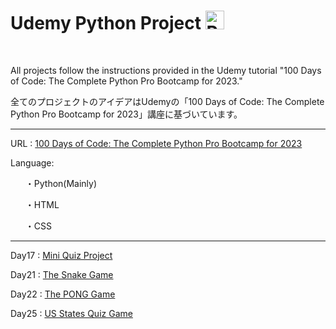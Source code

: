 <h1>Udemy Python Project <img src="https://upload.wikimedia.org/wikipedia/commons/thumb/c/c3/Python-logo-notext.svg/701px-Python-logo-notext.svg.png" alt="Python" width="30" height="30"></h1>

<br>

All projects follow the instructions provided in the Udemy tutorial "100 Days of Code: The Complete Python Pro Bootcamp for 2023."

全てのプロジェクトのアイデアはUdemyの「100 Days of Code: The Complete Python Pro Bootcamp for 2023」講座に基づいています。

<hr>

URL : <a href="https://www.udemy.com/course/100-days-of-code/">100 Days of Code: The Complete Python Pro Bootcamp for 2023</a>

Language:
<ul>・Python(Mainly)</ul>
<ul>・HTML</ul>
<ul>・CSS</ul>

<hr>

Day17 : <a href="https://github.com/DayDreamYGithub/Udemy-Python-Projects/tree/main/Day17-MiniQuizProject">Mini Quiz Project</a>

Day21 : <a href="https://github.com/DayDreamYGithub/Udemy-Python-Projects/tree/main/Day21-TheSnakeGame">The Snake Game</a>

Day22 : <a href="https://github.com/DayDreamYGithub/Udemy-Python-Projects/tree/main/Day22-ThePONGGame">The PONG Game</a>

Day25 : <a href="https://github.com/DayDreamYGithub/Udemy-Python-Projects/tree/main/Day25-USStatesQuizGame">US States Quiz Game</a>








